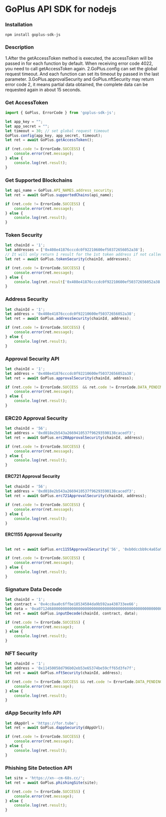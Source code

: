 # GoPlus API SDK for nodejs

### Installation

```
npm install goplus-sdk-js
```

### Description

1.After the getAccessToken method is executed, the accessToken will be passed in for each function by default. When receiving error code 4022, you need to call getAccessToken again.
2.GoPlus.config can set the global request timeout. And each function can set its timeout by passed in the last parameter.
3.GoPlus.approvalSecurity and GoPlus.nftSecurity may return error code 2, it means partial data obtained, the complete data can be requested again in about 15 seconds.

### Get AccessToken
```javascript
import { GoPlus, ErrorCode } from 'goplus-sdk-js';

let app_key = "";
let app_secret = "";
let timeout = 30; // set global request timeout
GoPlus.config(app_key, app_secret, timeout);
let ret = await GoPlus.getAccessToken();

if (ret.code != ErrorCode.SUCCESS) {
    console.error(ret.message);
} else {
    console.log(ret.result);
}
```

### Get Supported Blockchains

```javascript
let api_name = GoPlus.API_NAMES.address_security;
let ret = await GoPlus.supportedChains(api_name);

if (ret.code != ErrorCode.SUCCESS) {
    console.error(ret.message);
} else {
    console.log(ret.result);
}

```

### Token Security

```javascript
let chainId = '1';
let addresses = ['0x408e41876cccdc0f92210600ef50372656052a38'];
// It will only return 1 result for the 1st token address if not called getAccessToken before
let ret = await GoPlus.tokenSecurity(chainId, addresses);

if (ret.code != ErrorCode.SUCCESS) {
    console.error(ret.message);
} else {
    console.log(ret.result['0x408e41876cccdc0f92210600ef50372656052a38']);
}

```

### Address Security

```javascript
let chainId = '1';
let address = '0x408e41876cccdc0f92210600ef50372656052a38';
let ret = await GoPlus.addressSecurity(chainId, address);

if (ret.code != ErrorCode.SUCCESS) {
    console.error(ret.message);
} else {
    console.log(ret.result);
}
```


### Approval Security API

```javascript
let chainId = '1';
let address = '0x408e41876cccdc0f92210600ef50372656052a38';
let ret = await GoPlus.approvalSecurity(chainId, address);

if (ret.code != ErrorCode.SUCCESS  && ret.code != ErrorCode.DATA_PENDING_SYNC) {
    console.error(ret.message);
} else {
    console.log(ret.result);
}
```


### ERC20 Approval Security

```javascript
let chainId = '56';
let address = '0xd018e2b543a2669410537f96293590138cacedf3';
let ret = await GoPlus.erc20ApprovalSecurity(chainId, address);

if (ret.code != ErrorCode.SUCCESS) {
    console.error(ret.message);
} else {
    console.log(ret.result);
}
```

#### ERC721 Approval Security

```javascript
let chainId = '56';
let address = '0xd018e2b543a2669410537f96293590138cacedf3';
let ret = await GoPlus.erc721ApprovalSecurity(chainId, address);

if (ret.code != ErrorCode.SUCCESS) {
    console.error(ret.message);
} else {
    console.log(ret.result);
}
```

#### ERC1155 Approval Security

```javascript

let ret = await GoPlus.erc1155ApprovalSecurity('56', '0xb0dccbb9c4a65a94a41a0165aaea79c8b2fc54ce');

if (ret.code != ErrorCode.SUCCESS) {
    console.error(ret.message);
} else {
    console.log(ret.result);
}
```

### Signature Data Decode

```javascript
let chainId = '1';
let contract = '0x4cc8aa0c6ffbe18534584da9b592aa438733ee66';
let data = '0xa0712d680000000000000000000000000000000000000000000000000000000062fee481';
let ret = await GoPlus.inputDecode(chainId, contract, data);

if (ret.code != ErrorCode.SUCCESS) {
    console.error(ret.message);
} else {
    console.log(ret.result);
}
```
### NFT Security

```javascript
let chainId = '1';
let address = '0x11450058d796b02eb53e65374be59cff65d3fe7f';
let ret = await GoPlus.nftSecurity(chainId, address);

if (ret.code != ErrorCode.SUCCESS && ret.code != ErrorCode.DATA_PENDING_SYNC) {
    console.error(ret.message);
} else {
    console.log(ret.result);
}
```

### dApp Security Info API

```javascript
let dAppUrl = 'https://for.tube';
let ret = await GoPlus.dappSecurity(dAppUrl);

if (ret.code != ErrorCode.SUCCESS) {
    console.error(ret.message);
} else {
    console.log(ret.result);
}
```

### Phishing Site Detection API

```javascript
let site = 'https://xn--cm-68s.cc/';
let ret = await GoPlus.phishingSite(site);

if (ret.code != ErrorCode.SUCCESS) {
    console.error(ret.message);
} else {
    console.log(ret.result);
}
	
```
